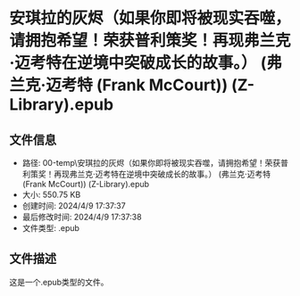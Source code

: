 ﻿# 安琪拉的灰烬（如果你即将被现实吞噬，请拥抱希望！荣获普利策奖！再现弗兰克·迈考特在逆境中突破成长的故事。） (弗兰克·迈考特 (Frank McCourt)) (Z-Library).epub

## 文件信息
- 路径: 00-temp\安琪拉的灰烬（如果你即将被现实吞噬，请拥抱希望！荣获普利策奖！再现弗兰克·迈考特在逆境中突破成长的故事。） (弗兰克·迈考特 (Frank McCourt)) (Z-Library).epub
- 大小: 550.75 KB
- 创建时间: 2024/4/9 17:37:37
- 最后修改时间: 2024/4/9 17:37:38
- 文件类型: .epub

## 文件描述
这是一个.epub类型的文件。

